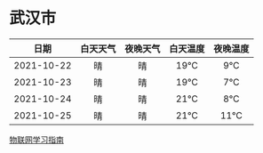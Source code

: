 # 武汉市
|日期|白天天气|夜晚天气|白天温度|夜晚温度|
|:--:|:--:|:--:|:--:|:--:|
|2021-10-22|晴|晴|19℃|9℃|
|2021-10-23|晴|晴|19℃|7℃|
|2021-10-24|晴|晴|21℃|8℃|
|2021-10-25|晴|晴|21℃|11℃|
 
[物联网学习指南](http://doc.lziqi.top/IoT)
